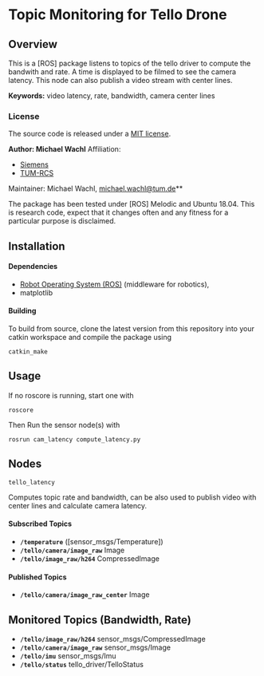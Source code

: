 # Topic Monitoring for Tello Drone 

## Overview

This is a [ROS] package listens to topics of the tello driver to compute the bandwith and rate. A time is displayed to be filmed to see the camera latency. This node can also publish a video stream with center lines.


**Keywords:** video latency, rate, bandwidth, camera center lines


### License

The source code is released under a [MIT license](../LICENSE).

**Author: Michael Wachl**
Affiliation: 
* [Siemens](https://new.siemens.com/global/en.html)<br />
* [TUM-RCS](https://www.ei.tum.de/rcs/startseite/)<br />

Maintainer: Michael Wachl, michael.wachl@tum.de**

The package has been tested under [ROS] Melodic and Ubuntu 18.04. This is research code, expect that it changes often and any fitness for a particular purpose is disclaimed.


## Installation

#### Dependencies

- [Robot Operating System (ROS)](http://wiki.ros.org) (middleware for robotics),
- matplotlib

#### Building

To build from source, clone the latest version from this repository into your catkin workspace and compile the package using

	catkin_make


## Usage
If no roscore is running, start one with 
    
    roscore

Then Run the sensor node(s) with

	rosrun cam_latency compute_latency.py 


## Nodes

`tello_latency`

Computes topic rate and bandwidth, can be also used to publish video with center lines and calculate camera latency.


#### Subscribed Topics

* **`/temperature`** ([sensor_msgs/Temperature])
* **`/tello/camera/image_raw`**  Image
* **`/tello/image_raw/h264`** CompressedImage


#### Published Topics

* **`/tello/camera/image_raw_center`** Image

## Monitored Topics (Bandwidth, Rate)
* **`/tello/image_raw/h264`** sensor_msgs/CompressedImage
* **`/tello/camera/image_raw`** sensor_msgs/Image
* **`/tello/imu`** sensor_msgs/Imu
* **`/tello/status`** tello_driver/TelloStatus

